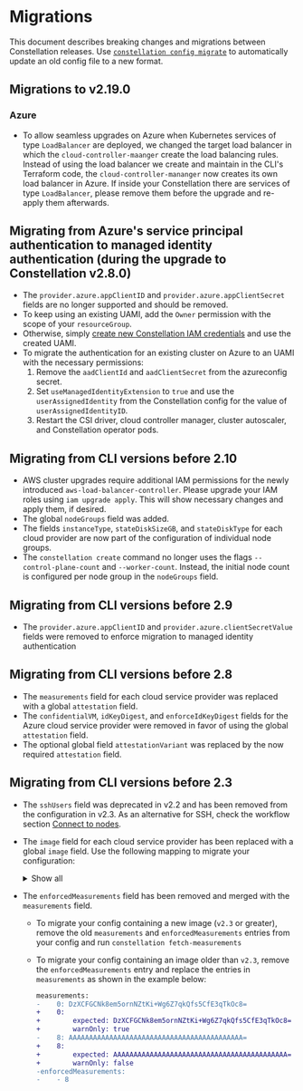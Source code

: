 # Migrations

This document describes breaking changes and migrations between Constellation releases.
Use [`constellation config migrate`](./cli.md#constellation-config-migrate) to automatically update an old config file to a new format.


## Migrations to v2.19.0

### Azure

* To allow seamless upgrades on Azure when Kubernetes services of type `LoadBalancer` are deployed, we changed the target
 load balancer in which the `cloud-controller-maanger` create the load balancing rules. Instead of using the load balancer we
 create and maintain in the CLI's Terraform code, the `cloud-controller-mananger` now creates its own load balancer in Azure.
 If inside your Constellation there are services of type `LoadBalancer`, please remove them before the upgrade and re-apply them
 afterwards. 


## Migrating from Azure's service principal authentication to managed identity authentication (during the upgrade to Constellation v2.8.0)

- The `provider.azure.appClientID` and `provider.azure.appClientSecret` fields are no longer supported and should be removed.
- To keep using an existing UAMI, add the `Owner` permission with the scope of your `resourceGroup`.
- Otherwise, simply [create new Constellation IAM credentials](../workflows/config.md#creating-an-iam-configuration) and use the created UAMI.
- To migrate the authentication for an existing cluster on Azure to an UAMI with the necessary permissions:
  1. Remove the `aadClientId` and `aadClientSecret` from the azureconfig secret.
  2. Set `useManagedIdentityExtension` to `true`  and use the `userAssignedIdentity` from the Constellation config for the value of `userAssignedIdentityID`.
  3. Restart the CSI driver, cloud controller manager, cluster autoscaler, and Constellation operator pods.


## Migrating from CLI versions before 2.10

- AWS cluster upgrades require additional IAM permissions for the newly introduced `aws-load-balancer-controller`. Please upgrade your IAM roles using `iam upgrade apply`. This will show necessary changes and apply them, if desired.
- The global `nodeGroups` field was added.
- The fields `instanceType`, `stateDiskSizeGB`, and `stateDiskType` for each cloud provider are now part of the configuration of individual node groups.
- The `constellation create` command no longer uses the flags `--control-plane-count` and `--worker-count`. Instead, the initial node count is configured per node group in the `nodeGroups` field.

## Migrating from CLI versions before 2.9

- The `provider.azure.appClientID` and `provider.azure.clientSecretValue` fields were removed to enforce migration to managed identity authentication

## Migrating from CLI versions before 2.8

- The `measurements` field for each cloud service provider was replaced with a global `attestation` field.
- The `confidentialVM`, `idKeyDigest`, and `enforceIdKeyDigest` fields for the Azure cloud service provider were removed in favor of using the global `attestation` field.
- The optional global field `attestationVariant` was replaced by the now required `attestation` field.

## Migrating from CLI versions before 2.3

- The `sshUsers` field was deprecated in v2.2 and has been removed from the configuration in v2.3.
  As an alternative for SSH, check the workflow section [Connect to nodes](../workflows/troubleshooting.md#node-shell-access).
- The `image` field for each cloud service provider has been replaced with a global `image` field. Use the following mapping to migrate your configuration:
    <details>
    <summary>Show all</summary>

    | CSP   | old image                                                                                                                                                                             | new image |
    | ----- | ------------------------------------------------------------------------------------------------------------------------------------------------------------------------------------- | --------- |
    | AWS   | `ami-06b8cbf4837a0a57c`                                                                                                                                                               | `v2.2.2`  |
    | AWS   | `ami-02e96dc04a9e438cd`                                                                                                                                                               | `v2.2.2`  |
    | AWS   | `ami-028ead928a9034b2f`                                                                                                                                                               | `v2.2.2`  |
    | AWS   | `ami-032ac10dd8d8266e3`                                                                                                                                                               | `v2.2.1`  |
    | AWS   | `ami-032e0d57cc4395088`                                                                                                                                                               | `v2.2.1`  |
    | AWS   | `ami-053c3e49e19b96bdd`                                                                                                                                                               | `v2.2.1`  |
    | AWS   | `ami-0e27ebcefc38f648b`                                                                                                                                                               | `v2.2.0`  |
    | AWS   | `ami-098cd37f66523b7c3`                                                                                                                                                               | `v2.2.0`  |
    | AWS   | `ami-04a87d302e2509aad`                                                                                                                                                               | `v2.2.0`  |
    | Azure | `/subscriptions/0d202bbb-4fa7-4af8-8125-58c269a05435/resourceGroups/constellation-images/providers/Microsoft.Compute/galleries/Constellation/images/constellation/versions/2.2.2`     | `v2.2.2`  |
    | Azure | `/subscriptions/0d202bbb-4fa7-4af8-8125-58c269a05435/resourceGroups/constellation-images/providers/Microsoft.Compute/galleries/Constellation_CVM/images/constellation/versions/2.2.2` | `v2.2.2`  |
    | Azure | `/subscriptions/0d202bbb-4fa7-4af8-8125-58c269a05435/resourceGroups/constellation-images/providers/Microsoft.Compute/galleries/Constellation/images/constellation/versions/2.2.1`     | `v2.2.1`  |
    | Azure | `/subscriptions/0d202bbb-4fa7-4af8-8125-58c269a05435/resourceGroups/constellation-images/providers/Microsoft.Compute/galleries/Constellation_CVM/images/constellation/versions/2.2.1` | `v2.2.1`  |
    | Azure | `/subscriptions/0d202bbb-4fa7-4af8-8125-58c269a05435/resourceGroups/constellation-images/providers/Microsoft.Compute/galleries/Constellation/images/constellation/versions/2.2.0`     | `v2.2.0`  |
    | Azure | `/subscriptions/0d202bbb-4fa7-4af8-8125-58c269a05435/resourceGroups/constellation-images/providers/Microsoft.Compute/galleries/Constellation_CVM/images/constellation/versions/2.2.0` | `v2.2.0`  |
    | Azure | `/subscriptions/0d202bbb-4fa7-4af8-8125-58c269a05435/resourceGroups/constellation-images/providers/Microsoft.Compute/galleries/Constellation/images/constellation/versions/2.1.0`     | `v2.1.0`  |
    | Azure | `/subscriptions/0d202bbb-4fa7-4af8-8125-58c269a05435/resourceGroups/constellation-images/providers/Microsoft.Compute/galleries/Constellation_CVM/images/constellation/versions/2.1.0` | `v2.1.0`  |
    | Azure | `/subscriptions/0d202bbb-4fa7-4af8-8125-58c269a05435/resourceGroups/constellation-images/providers/Microsoft.Compute/galleries/Constellation/images/constellation/versions/2.0.0`     | `v2.0.0`  |
    | Azure | `/subscriptions/0d202bbb-4fa7-4af8-8125-58c269a05435/resourceGroups/constellation-images/providers/Microsoft.Compute/galleries/Constellation_CVM/images/constellation/versions/2.0.0` | `v2.0.0`  |
    | GCP   | `projects/constellation-images/global/images/constellation-v2-2-2`                                                                                                                    | `v2.2.2`  |
    | GCP   | `projects/constellation-images/global/images/constellation-v2-2-1`                                                                                                                    | `v2.2.1`  |
    | GCP   | `projects/constellation-images/global/images/constellation-v2-2-0`                                                                                                                    | `v2.2.0`  |
    | GCP   | `projects/constellation-images/global/images/constellation-v2-1-0`                                                                                                                    | `v2.1.0`  |
    | GCP   | `projects/constellation-images/global/images/constellation-v2-0-0`                                                                                                                    | `v2.0.0`  |
    </details>
- The `enforcedMeasurements` field has been removed and merged with the `measurements` field.
  - To migrate your config containing a new image (`v2.3` or greater), remove the old `measurements` and `enforcedMeasurements` entries from your config and run `constellation fetch-measurements`
  - To migrate your config containing an image older than `v2.3`, remove the `enforcedMeasurements` entry and replace the entries in `measurements` as shown in the example below:

    ```diff
    measurements:
    -    0: DzXCFGCNk8em5ornNZtKi+Wg6Z7qkQfs5CfE3qTkOc8=
    +    0:
    +        expected: DzXCFGCNk8em5ornNZtKi+Wg6Z7qkQfs5CfE3qTkOc8=
    +        warnOnly: true
    -    8: AAAAAAAAAAAAAAAAAAAAAAAAAAAAAAAAAAAAAAAAAAA=
    +    8:
    +        expected: AAAAAAAAAAAAAAAAAAAAAAAAAAAAAAAAAAAAAAAAAAA=
    +        warnOnly: false
    -enforcedMeasurements:
    -    - 8
    ```
